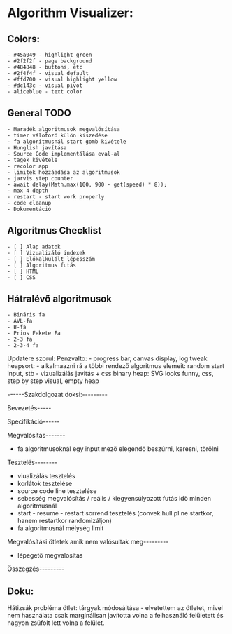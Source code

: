 # Algorithm Visualizer:

## Colors:
	- #45a049 - highlight green
	- #2f2f2f - page background
	- #484848 - buttons, etc
	- #2f4f4f - visual default
	- #ffd700 - visual highlight yellow
	- #dc143c - visual pivot
	- aliceblue - text color

## General TODO
    - Maradék algoritmusok megvalósítása
	- timer válotozó külön kiszedése
	- fa algoritmusnál start gomb kivétele
    - Hunglish javítása
    - Source Code implementálása eval-al
	- tagek kivétele
	- recolor app
	- limitek hozzáadása az algoritmusok
	- jarvis step counter
	- await delay(Math.max(100, 900 - get(speed) * 8));
	- max 4 depth
	- restart - start work properly
	- code cleanup
    - Dokumentáció

## Algoritmus Checklist
    - [ ] Alap adatok
    - [ ] Vizualizáló indexek
    - [ ] Előkalkulált lépésszám
    - [ ] Algoritmus futás
    - [ ] HTML
    - [ ] CSS


## Hátralévő algoritmusok
	- Bináris fa
	- AVL-fa
	- B-fa
	- Prios Fekete Fa
	- 2-3 fa
	- 2-3-4 fa

Updatere szorul:
Penzvalto: - progress bar, canvas display, log tweak
heapsort: - alkalmaazni rá a többi rendező algoritmus elemeit: random start input, stb
		  - vizualizálás javitás + css
binary heap: SVG looks funny, css, step by step visual, empty heap

------Szakdolgozat doksi:---------


Bevezetés-----


Specifikáció------


Megvalósítás-------
- fa algoritmusoknál egy input mezö elegendö beszúrni, keresni, törölni


Tesztelés--------
- viualizálás tesztelés
- korlátok tesztelése
- source code line tesztelése
- sebesség megvalósítás / reális / kiegyensúlyozott futás idö minden algoritmusnál
- start - resume - restart sorrend tesztelés (convek hull pl ne startkor, hanem restartkor randomizáljon)
- fa algoritmusnál mélység limit


Megvalósítási ötletek amik nem valósultak meg---------
- lépegetö megvalosítás

Összegzés---------


	

## Doku:

Hátizsák probléma ötlet: 
	tárgyak módosáitása - elvetettem az ötletet, mivel nem használata csak marginálisan javította volna a felhasználó felületett és nagyon zsúfolt lett volna a felület.